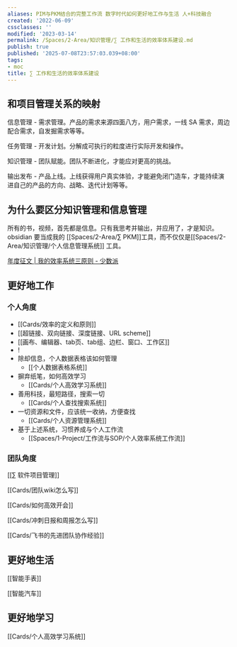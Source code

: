 ```yaml
---
aliases: PIM与PKM结合的完整工作流 数字时代如何更好地工作与生活 人+科技融合
created: '2022-06-09'
cssclasses: ''
modified: '2023-03-14'
permalink: /Spaces/2-Area/知识管理/∑ 工作和生活的效率体系建设.md
publish: true
published: '2025-07-08T23:57:03.039+08:00'
tags:
- moc
title: ∑ 工作和生活的效率体系建设
---
```

## 和项目管理关系的映射

信息管理 - 需求管理。产品的需求来源四面八方，用户需求，一线 SA 需求，周边配合需求，自发掘需求等等。

任务管理 - 开发计划。分解成可执行的粒度进行实际开发和操作。

知识管理 - 团队赋能。团队不断进化，才能应对更高的挑战。

输出发布 - 产品上线。上线获得用户真实体验，才能避免闭门造车，才能持续演进自己的产品的方向、战略、迭代计划等等。

## 为什么要区分知识管理和信息管理

所有的书，视频，首先都是信息。只有我思考并输出，并应用了，才是知识。obsidian 要当成我的 [[Spaces/2-Area/∑ PKM]]工具，而不仅仅是[[Spaces/2-Area/知识管理/个人信息管理系统]] 工具。

[年度征文 | 我的效率系统三原则 - 少数派](cubox://card?id=ff808081810aedce01810b8b1ec7389a)

## 更好地工作

### 个人角度

- [[Cards/效率的定义和原则]]
- [[超链接、双向链接、深度链接、URL scheme]]
- [[画布、编辑器、tab页、tab组、边栏、窗口、工作区]]
- !
- 除却信息，个人数据表格该如何管理
	- [[个人数据表格系统]]
- 摒弃纸笔，如何高效学习
	- [[Cards/个人高效学习系统]]
- 善用科技，最短路径，搜索一切
	- [[Cards/个人查找搜索系统]]
- 一切资源和文件，应该统一收纳，方便查找
	- [[Cards/个人资源管理系统]]
- 基于上述系统，习惯养成与个人工作流
	- [[Spaces/1-Project/工作流与SOP/个人效率系统工作流]]

### 团队角度

[[∑ 软件项目管理]]

[[Cards/团队wiki怎么写]]

[[Cards/如何高效开会]]

[[Cards/冲刺日报和周报怎么写]]

[[Cards/飞书的先进团队协作经验]]

## 更好地生活

[[智能手表]]

[[智能汽车]]

## 更好地学习

[[Cards/个人高效学习系统]]